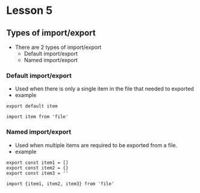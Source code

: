 # Lesson 5

## Types of import/export
- There are 2 types of import/export
    - Default import/export
    - Named import/export

### Default import/export
- Used when there is only a single item in the file that needed to exported
- example
```
export default item
```
```
import item from 'file'
```
### Named import/export
- Used when multiple items are required to be exported from a file.
- example
```
export const item1 = []
export const item2 = {}
export const item3 = ''
```
```
import {item1, item2, item3} from 'file'
```